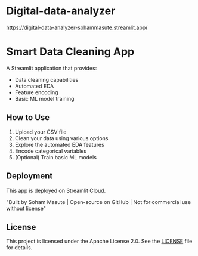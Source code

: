 # Digital-data-analyzer
https://digital-data-analyzer-sohammasute.streamlit.app/
# Smart Data Cleaning App

A Streamlit application that provides:
- Data cleaning capabilities
- Automated EDA
- Feature encoding
- Basic ML model training

## How to Use
1. Upload your CSV file
2. Clean your data using various options
3. Explore the automated EDA features
4. Encode categorical variables
5. (Optional) Train basic ML models

## Deployment
This app is deployed on Streamlit Cloud.

"Built by Soham Masute | Open-source on GitHub | Not for commercial use without license"
## License

This project is licensed under the Apache License 2.0.
See the [LICENSE](./LICENSE) file for details.
